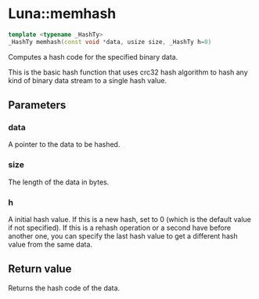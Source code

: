 # Luna::memhash

```c++
template <typename _HashTy>
_HashTy memhash(const void *data, usize size, _HashTy h=0)
```

Computes a hash code for the specified binary data. 

This is the basic hash function that uses crc32 hash algorithm to hash any kind of binary data stream to a single hash value. 

## Parameters
### data
A pointer to the data to be hashed. 

### size
The length of the data in bytes. 

### h
A initial hash value. If this is a new hash, set to 0 (which is the default value if not specified). If this is a rehash operation or a second have before another one, you can specify the last hash value to get a different hash value from the same data. 

## Return value
Returns the hash code of the data. 

